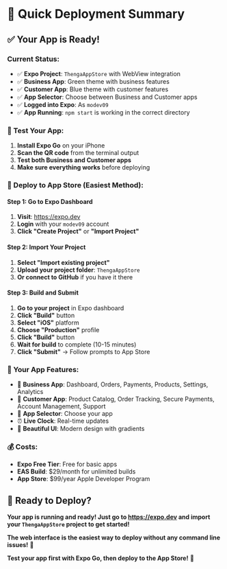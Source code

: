 # 🚀 Quick Deployment Summary

## ✅ **Your App is Ready!**

### **Current Status:**
- ✅ **Expo Project**: `ThengaAppStore` with WebView integration
- ✅ **Business App**: Green theme with business features
- ✅ **Customer App**: Blue theme with customer features
- ✅ **App Selector**: Choose between Business and Customer apps
- ✅ **Logged into Expo**: As `modev09`
- ✅ **App Running**: `npm start` is working in the correct directory

### **📱 Test Your App:**
1. **Install Expo Go** on your iPhone
2. **Scan the QR code** from the terminal output
3. **Test both Business and Customer apps**
4. **Make sure everything works** before deploying

### **🚀 Deploy to App Store (Easiest Method):**

#### **Step 1: Go to Expo Dashboard**
1. **Visit**: https://expo.dev
2. **Login** with your `modev09` account
3. **Click "Create Project"** or **"Import Project"**

#### **Step 2: Import Your Project**
1. **Select "Import existing project"**
2. **Upload your project folder**: `ThengaAppStore`
3. **Or connect to GitHub** if you have it there

#### **Step 3: Build and Submit**
1. **Go to your project** in Expo dashboard
2. **Click "Build"** button
3. **Select "iOS"** platform
4. **Choose "Production"** profile
5. **Click "Build"** button
6. **Wait for build** to complete (10-15 minutes)
7. **Click "Submit"** → Follow prompts to App Store

### **🎯 Your App Features:**
- 🏢 **Business App**: Dashboard, Orders, Payments, Products, Settings, Analytics
- 🛒 **Customer App**: Product Catalog, Order Tracking, Secure Payments, Account Management, Support
- 📱 **App Selector**: Choose your app
- ⏰ **Live Clock**: Real-time updates
- 🎨 **Beautiful UI**: Modern design with gradients

### **💰 Costs:**
- **Expo Free Tier**: Free for basic apps
- **EAS Build**: $29/month for unlimited builds
- **App Store**: $99/year Apple Developer Program

## 🚀 **Ready to Deploy?**

**Your app is running and ready! Just go to https://expo.dev and import your `ThengaAppStore` project to get started!**

**The web interface is the easiest way to deploy without any command line issues!** 🎉

**Test your app first with Expo Go, then deploy to the App Store!** 🚀
